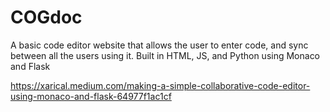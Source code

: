 # COGdoc
A basic code editor website that allows the user to enter code, and sync between all the users using it. Built in HTML, JS, and Python using Monaco and Flask

https://xarical.medium.com/making-a-simple-collaborative-code-editor-using-monaco-and-flask-64977f1ac1cf
